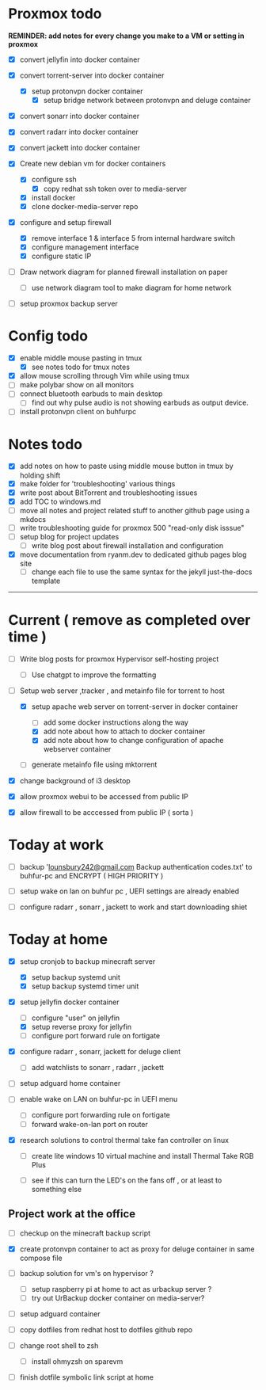 
# Proxmox todo 

**REMINDER: add notes for every change you make to a VM or setting in proxmox**

- [x] convert jellyfin into docker container
- [x] convert torrent-server into docker container 
    - [x] setup protonvpn docker container 
        - [x] setup bridge network between protonvpn and deluge container 
- [x] convert sonarr into docker container 
- [x] convert radarr into docker container 
- [x] convert jackett into docker container 

- [x] Create new debian vm for docker containers
    - [x] configure ssh
        - [x] copy redhat ssh token over to media-server
    - [x] install docker
    - [x] clone docker-media-server repo

- [x] configure and setup firewall 
    - [x] remove interface 1 & interface 5 from internal hardware switch
    - [x] configure management interface 
    - [x] configure static IP 

- [ ] Draw network diagram for planned firewall installation  on paper 
    - [ ] use network diagram tool to make diagram for home network

- [ ] setup proxmox backup server 

# Config todo 

- [x] enable middle mouse pasting in tmux 
    - [x] see notes todo for tmux notes 
- [x] allow mouse scrolling through Vim while using tmux 
- [ ] make polybar show on all monitors
- [ ] connect bluetooth earbuds to main desktop 
    - [ ] find out why pulse audio is not showing earbuds as output device. 
- [ ] install protonvpn client on buhfurpc 

# Notes todo 

- [x] add notes on how to paste using middle mouse button in tmux by holding shift 
- [x] make folder for 'troubleshooting' various things 
- [x] write post about BitTorrent and troubleshooting issues
- [x] add TOC to windows.md 
- [ ] move all notes and project related stuff to another github page using a mkdocs 
- [ ] write troubleshooting guide for proxmox 500 "read-only disk isssue" 
- [ ] setup blog for project updates 
    * [ ] write blog post about firewall installation and configuration 

- [x] move documentation from ryanm.dev to dedicated github pages blog site
    - [ ] change each file to use the same syntax for the jekyll just-the-docs template  
---


# Current ( remove as completed over time ) 

- [ ] Write blog posts for proxmox Hypervisor self-hosting project 
    - [ ] Use chatgpt to improve the formatting 

- [ ] Setup web server ,tracker , and metainfo file for torrent to host 
    - [x] setup apache web server on torrent-server in docker container
        - [ ] add some docker instructions along the way 
        - [x] add note about how to attach to docker container
        - [x] add note about how to change configuration of apache webserver container
    - [ ] generate metainfo file using mktorrent 
    


- [x] change background of i3 desktop 
- [x] allow proxmox webui to be accessed from public IP 
- [x] allow firewall to be acccessed from public IP ( sorta ) 



# Today at work 

- [ ] backup 'lounsbury242@gmail.com Backup authentication codes.txt' to buhfur-pc  and ENCRYPT ( HIGH PRIORITY )
- [ ] setup wake on lan on buhfur pc , UEFI settings are already enabled 
- [ ] configure radarr , sonarr , jackett to work and start downloading shiet 



# Today  at home 

- [x] setup cronjob to backup minecraft server 
    - [x] setup backup systemd unit 
    - [x] setup backup systemd timer unit

- [x] setup jellyfin docker container
    - [ ] configure "user" on jellyfin 
    - [x] setup reverse proxy for jellyfin 
    - [ ] configure port forward rule on fortigate 

- [x] configure radarr , sonarr, jackett for deluge client 
    - [ ] add watchlists to sonarr , radarr , jackett 

- [ ] setup adguard home container 
- [ ] enable wake on LAN on buhfur-pc in UEFI menu 

    - [ ] configure port forwarding rule on fortigate 
    - [ ] forward wake-on-lan port on router 

- [x] research solutions to control thermal take fan controller on linux 
    - [ ] create lite windows 10 virtual machine and install Thermal Take RGB Plus  
    - [ ] see if this can turn the LED's on the fans off , or at least to something else 


## Project work at the office  

- [ ] checkup on the minecraft backup script 
- [x] create protonvpn container to act as proxy for deluge container in same compose file  
- [ ] backup solution for vm's on hypervisor ?
    - [ ] setup raspberry pi at home to act as urbackup server ?  
    - [ ] try out UrBackup docker container on media-server? 

- [ ] setup adguard container 

- [ ] copy dotfiles from redhat host to dotfiles github repo 
- [ ] change root shell to zsh 
    - [ ] install ohmyzsh on sparevm 


- [ ] finish dotfile symbolic link script at home 

